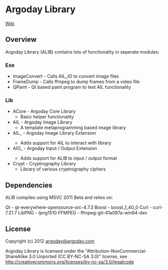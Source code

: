 # Argoday Library
[Wiki](http://www.argoday.com/wiki/ALIB "Argoday Wiki")

## Overview

Argoday Library (ALIB) contains lots of functionality in seperate modules:


### Exe
* ImageConvert - Calls AIL_IO to convert image files
* FrameDump - Calls ffmpeg to dump frames from a video file
* QPaint - Qt based paint program to test AIL functionality

### Lib
* ACore - Argoday Core Library
  * Basic helper functionality
* AIL - Argoday Image Library
  * A template metaprogramming based image library
* AIL_<Name> - Argoday Image Library Extension
  * Adds support for AIL to interact with library <Name>
* AIO_<Name> - Argoday Input / Output Extension
  * Adds support for ALIB to input / output format <Name>
* Crypt - Cryptrography Library
  * Library of various cryptrography ciphers

## Dependencies

ALIB compiles using MSVC 2011 Beta and relies on:

Qt - qt-everywhere-opensource-src-4.7.3
Boost - boost_1_40_0
Curl - curl-7.21.7
LibPNG - lpng1510
FFMPEG - ffmpeg-git-41a097a-win64-dev
  
## License

Copyright (c) 2012 argoday@argoday.com

Argoday Library is licensed under the "Attribution-NonCommercial-ShareAlike 3.0 Unported (CC BY-NC-SA 3.0)" license, see http://creativecommons.org/licenses/by-nc-sa/3.0/legalcode
